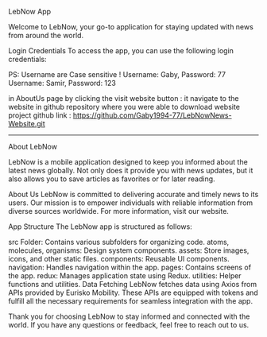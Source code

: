 LebNow App

Welcome to LebNow, your go-to application for staying updated with news from around the world.

Login Credentials
To access the app, you can use the following login credentials:

PS: Username are Case sensitive !
Username: Gaby, Password: 77
Username: Samir, Password: 123


in AboutUs page by clicking the visit website button : it navigate to the website in github repository where you were able to download website project
github link : https://github.com/Gaby1994-77/LebNowNews-Website.git

---

About LebNow

LebNow is a mobile application designed to keep you informed about the latest news globally. Not only does it provide you with news updates, but it also allows you to save articles as favorites or for later reading.

About Us
LebNow is committed to delivering accurate and timely news to its users.
Our mission is to empower individuals with reliable information from diverse sources worldwide.
For more information, visit our website.

App Structure
The LebNow app is structured as follows:

src Folder: Contains various subfolders for organizing code.
atoms, molecules, organisms: Design system components.
assets: Store images, icons, and other static files.
components: Reusable UI components.
navigation: Handles navigation within the app.
pages: Contains screens of the app.
redux: Manages application state using Redux.
utilities: Helper functions and utilities.
Data Fetching
LebNow fetches data using Axios from APIs provided by Eurisko Mobility.
These APIs are equipped with tokens and fulfill all the necessary requirements for seamless integration with the app.

Thank you for choosing LebNow to stay informed and connected with the world.
If you have any questions or feedback, feel free to reach out to us.
